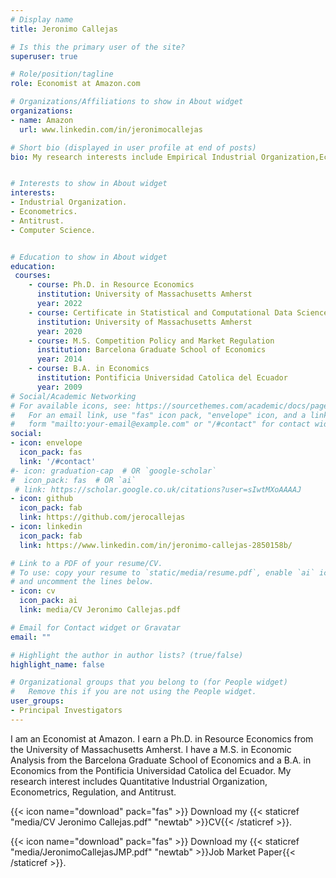 ```yaml
---
# Display name
title: Jeronimo Callejas

# Is this the primary user of the site?
superuser: true

# Role/position/tagline
role: Economist at Amazon.com

# Organizations/Affiliations to show in About widget
organizations:
- name: Amazon
  url: www.linkedin.com/in/jeronimocallejas

# Short bio (displayed in user profile at end of posts)
bio: My research interests include Empirical Industrial Organization,Econometrics, Regulation and Antitrust.


# Interests to show in About widget
interests:
- Industrial Organization.
- Econometrics.
- Antitrust.
- Computer Science.


# Education to show in About widget
education:
 courses:
    - course: Ph.D. in Resource Economics
      institution: University of Massachusetts Amherst
      year: 2022
    - course: Certificate in Statistical and Computational Data Science
      institution: University of Massachusetts Amherst
      year: 2020
    - course: M.S. Competition Policy and Market Regulation
      institution: Barcelona Graduate School of Economics
      year: 2014
    - course: B.A. in Economics
      institution: Pontificia Universidad Catolica del Ecuador
      year: 2009
# Social/Academic Networking
# For available icons, see: https://sourcethemes.com/academic/docs/page-builder/#icons
#   For an email link, use "fas" icon pack, "envelope" icon, and a link in the
#   form "mailto:your-email@example.com" or "/#contact" for contact widget.
social:
- icon: envelope
  icon_pack: fas
  link: '/#contact'
#- icon: graduation-cap  # OR `google-scholar`
#  icon_pack: fas  # OR `ai`
 # link: https://scholar.google.co.uk/citations?user=sIwtMXoAAAAJ
- icon: github
  icon_pack: fab
  link: https://github.com/jerocallejas
- icon: linkedin
  icon_pack: fab
  link: https://www.linkedin.com/in/jeronimo-callejas-2850158b/

# Link to a PDF of your resume/CV.
# To use: copy your resume to `static/media/resume.pdf`, enable `ai` icons in `params.toml`, 
# and uncomment the lines below.
- icon: cv
  icon_pack: ai
  link: media/CV Jeronimo Callejas.pdf

# Email for Contact widget or Gravatar
email: ""

# Highlight the author in author lists? (true/false)
highlight_name: false

# Organizational groups that you belong to (for People widget)
#   Remove this if you are not using the People widget.
user_groups:
- Principal Investigators
---
```


I am an Economist at Amazon. I earn a Ph.D. in Resource Economics from the University of Massachusetts Amherst. I have a M.S. in Economic Analysis from the Barcelona Graduate School of Economics and a B.A. in Economics from the Pontificia Universidad Catolica del Ecuador. My research interest includes Quantitative Industrial Organization, Econometrics, Regulation, and Antitrust.

{{< icon name="download" pack="fas" >}} Download my {{< staticref "media/CV Jeronimo Callejas.pdf" "newtab" >}}CV{{< /staticref >}}.

{{< icon name="download" pack="fas" >}} Download my {{< staticref "media/JeronimoCallejasJMP.pdf" "newtab" >}}Job Market Paper{{< /staticref >}}.

